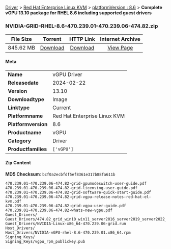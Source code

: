 
[Driver](/README.md)  >  [Red Hat Enterprise Linux KVM](/index/Driver/Red_Hat_Enterprise_Linux_KVM.md)  >  [platformVersion : 8.6](/index/Driver/Red_Hat_Enterprise_Linux_KVM/8.6.md)  >  **Complete vGPU 13.10 package for RHEL 8.6 including supported guest drivers**


### NVIDIA-GRID-RHEL-8.6-470.239.01-470.239.06-474.82.zip

| **File Size** | **Torrent**  | **HTTP Link** | **Internet Archive** |
|:-------------:|:------------:|:-------------:|:--------------------:|
| 845.62 MB |  [Download](https://archive.org/download/nvgpu_NVIDIA-GRID-RHEL-8.6-470.239.01-470.239.06-474.82.zip/nvgpu_NVIDIA-GRID-RHEL-8.6-470.239.01-470.239.06-474.82.zip_archive.torrent)       | [Download](https://archive.org/compress/nvgpu_NVIDIA-GRID-RHEL-8.6-470.239.01-470.239.06-474.82.zip) | [View Page](https://archive.org/details/nvgpu_NVIDIA-GRID-RHEL-8.6-470.239.01-470.239.06-474.82.zip)       |

#### Meta

<table>
<tr><td><strong>Name</strong></td><td>vGPU Driver</td></tr>
<tr><td><strong>Releasedate</strong></td><td>2024-02-22</td></tr>
<tr><td><strong>Version</strong></td><td>13.10</td></tr>
<tr><td><strong>Downloadtype</strong></td><td>Image</td></tr>
<tr><td><strong>Linktype</strong></td><td>Current</td></tr>
<tr><td><strong>Platformname</strong></td><td>Red Hat Enterprise Linux KVM</td></tr>
<tr><td><strong>Platformversion</strong></td><td>8.6</td></tr>
<tr><td><strong>Productname</strong></td><td>vGPU</td></tr>
<tr><td><strong>Category</strong></td><td>Driver</td></tr>
<tr><td><strong>Productfamilies</strong></td><td><code>['vGPU']</code></td></tr>
</table>

#### Zip Content

**MD5 Checksum**: `bcf0a2ecbfdf5ef8361e317b88fa611b`

```text
470.239.01-470.239.06-474.82-grid-gpumodeswitch-user-guide.pdf
470.239.01-470.239.06-474.82-grid-licensing-user-guide.pdf
470.239.01-470.239.06-474.82-grid-software-quick-start-guide.pdf
470.239.01-470.239.06-474.82-grid-vgpu-release-notes-red-hat-el-kvm.pdf
470.239.01-470.239.06-474.82-grid-vgpu-user-guide.pdf
470.239.01-470.239.06-474.82-whats-new-vgpu.pdf
Guest_Drivers/
Guest_Drivers/474.82_grid_win10_win11_server2016_server2019_server2022_64bit_international.exe
Guest_Drivers/NVIDIA-Linux-x86_64-470.239.06-grid.run
Host_Drivers/
Host_Drivers/NVIDIA-vGPU-rhel-8.6-470.239.01.x86_64.rpm
Signing_Keys/
Signing_Keys/vgpu_rpm_publickey.pub
```
